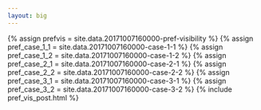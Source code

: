 ```yaml
---
layout: big
---
```

{% assign prefvis = site.data.20171007160000-pref-visibility %}
{% assign pref_case_1_1 = site.data.20171007160000-case-1-1 %}
{% assign pref_case_1_2 = site.data.20171007160000-case-1-2 %}
{% assign pref_case_2_1 = site.data.20171007160000-case-2-1 %}
{% assign pref_case_2_2 = site.data.20171007160000-case-2-2 %}
{% assign pref_case_3_1 = site.data.20171007160000-case-3-1 %}
{% assign pref_case_3_2 = site.data.20171007160000-case-3-2 %}
{% include pref_vis_post.html %}

